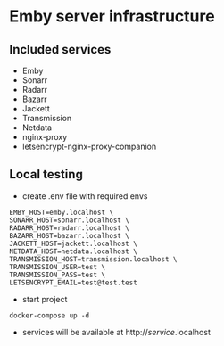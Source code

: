 # Emby server infrastructure

## Included services

- Emby
- Sonarr
- Radarr
- Bazarr
- Jackett
- Transmission
- Netdata
- nginx-proxy
- letsencrypt-nginx-proxy-companion

## Local testing

- create .env file with required envs

```
EMBY_HOST=emby.localhost \
SONARR_HOST=sonarr.localhost \
RADARR_HOST=radarr.localhost \
BAZARR_HOST=bazarr.localhost \
JACKETT_HOST=jackett.localhost \
NETDATA_HOST=netdata.localhost \
TRANSMISSION_HOST=transmission.localhost \
TRANSMISSION_USER=test \
TRANSMISSION_PASS=test \
LETSENCRYPT_EMAIL=test@test.test
```

- start project

```
docker-compose up -d
```

- services will be available at http://_service_.localhost
